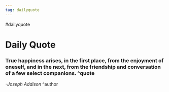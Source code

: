 ```yaml
---
tag: dailyquote
---
```


#dailyquote

# Daily Quote

### True happiness arises, in the first place, from the enjoyment of oneself, and in the next, from the friendship and conversation of a few select companions. ^quote
*-Joseph Addison* ^author

